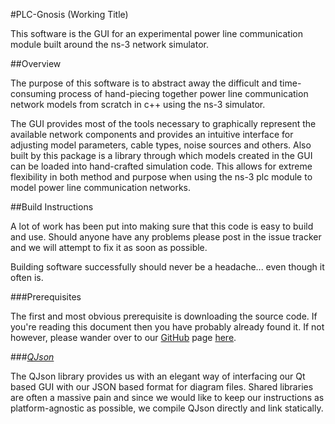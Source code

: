#PLC-Gnosis (Working Title)

This software is the GUI for an experimental power line communication module built around the ns-3 network simulator.

##Overview

The purpose of this software is to abstract away the difficult and time-consuming process of hand-piecing together power line communication network models from scratch in c++ using the ns-3 simulator. 

The GUI provides most of the tools necessary to graphically represent the available network components and provides an intuitive interface for adjusting model parameters, cable types, noise sources and others. Also built by this package is a library through which models created in the GUI can be loaded into hand-crafted simulation code. This allows for extreme flexibility in both method and purpose when using the ns-3 plc module to model power line communication networks.

##Build Instructions

A lot of work has been put into making sure that this code is easy to build and use. Should anyone have any problems please post in the issue tracker and we will attempt to fix it as soon as possible. 

Building software successfully should never be a headache... even though it often is.


###Prerequisites

The first and most obvious prerequisite is downloading the source code. If you're reading this document then you have probably already found it. If not however, please wander over to our [GitHub](http://github.com) page [here](http://github.com/Valiance/plc-gnosis "PLC-Gnosis Main Git Repository").

###*[QJson](https://github.com/flavio/qjson "GitHub page for QJson")*

The QJson library provides us with an elegant way of interfacing our Qt based GUI with our JSON based format for diagram files. Shared libraries are often a massive pain and since we would like to keep our instructions as platform-agnostic as possible, we compile QJson directly and link statically.
